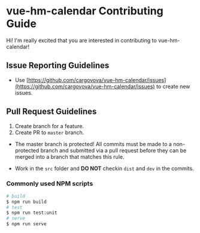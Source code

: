 # vue-hm-calendar Contributing Guide

Hi! I'm really excited that you are interested in contributing to vue-hm-calendar!

## Issue Reporting Guidelines

- Use [https://github.com/cargovova/vue-hm-calendar/issues](https://github.com/cargovova/vue-hm-calendar/issues) to create new issues.

## Pull Request Guidelines

1. Create branch for a feature.
2. Create PR to `master` branch.
- The master branch is protected! All commits must be made to a non-protected branch and submitted via a pull request before they can be merged into a branch that matches this rule.

- Work in the `src` folder and **DO NOT** checkin `dist` and `dev` in the commits.

### Commonly used NPM scripts

```bash
# build
$ npm run build
# test
$ npm run test:unit
# serve
$ npm run serve
```

